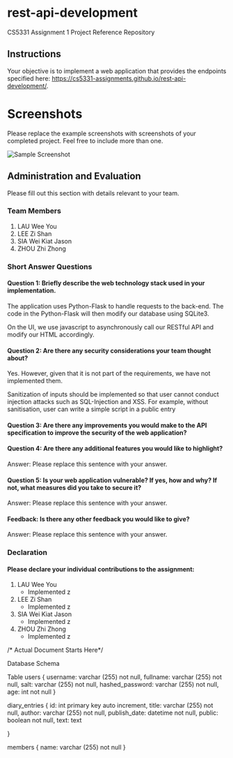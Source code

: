 # rest-api-development

CS5331 Assignment 1 Project Reference Repository

## Instructions

Your objective is to implement a web application that provides the endpoints
specified here: https://cs5331-assignments.github.io/rest-api-development/.
# Screenshots

Please replace the example screenshots with screenshots of your completed
project. Feel free to include more than one.

![Sample Screenshot](./img/samplescreenshot.png)

## Administration and Evaluation

Please fill out this section with details relevant to your team.

### Team Members

1. LAU Wee You
2. LEE Zi Shan
3. SIA Wei Kiat Jason
4. ZHOU Zhi Zhong

### Short Answer Questions

#### Question 1: Briefly describe the web technology stack used in your implementation.

The application uses Python-Flask to handle requests to the back-end. The code in the Python-Flask will then modify our database using SQLite3. 

On the UI, we use javascript to asynchronously call our RESTful API and modify our HTML accordingly.


#### Question 2: Are there any security considerations your team thought about?

Yes. However, given that it is not part of the requirements, we have not implemented them. 

Sanitization of inputs should be implemented so that user cannot conduct injection attacks such as SQL-Injection and XSS. For example, without sanitisation, user can write a simple script in a public entry
 
#### Question 3: Are there any improvements you would make to the API specification to improve the security of the web application?


#### Question 4: Are there any additional features you would like to highlight?

Answer: Please replace this sentence with your answer.

#### Question 5: Is your web application vulnerable? If yes, how and why? If not, what measures did you take to secure it?

Answer: Please replace this sentence with your answer.

#### Feedback: Is there any other feedback you would like to give?

Answer: Please replace this sentence with your answer.

### Declaration

#### Please declare your individual contributions to the assignment:

1. LAU Wee You
    - Implemented z
2. LEE Zi Shan
    - Implemented z
3. SIA Wei Kiat Jason
    - Implemented z
4. ZHOU Zhi Zhong
    - Implemented z



/* Actual Document Starts Here*/

Database Schema

Table
users {
  username: varchar (255) not null,
  fullname: varchar (255) not null,
  salt: varchar (255) not null,
  hashed_password: varchar (255) not null,
  age: int not null
}

diary_entries {
  id: int primary key auto increment, 
  title: varchar (255) not null,
  author: varchar (255) not null,
  publish_date: datetime not null, 
  public: boolean not null, 
  text: text

}

members {
  name: varchar (255) not null
}
